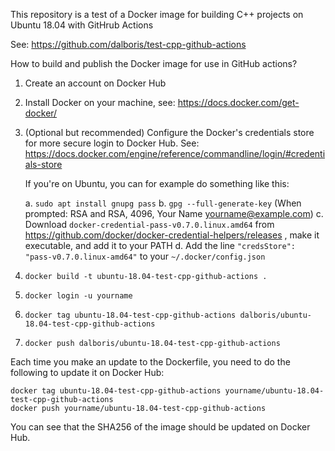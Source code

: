 This repository is a test of a Docker image for building C++ projects on
Ubuntu 18.04 with GitHrub Actions

See: https://github.com/dalboris/test-cpp-github-actions

How to build and publish the Docker image for use in GitHub actions?

1. Create an account on Docker Hub

2. Install Docker on your machine, see: https://docs.docker.com/get-docker/

3. (Optional but recommended) Configure the Docker's credentials store for
   more secure login to Docker Hub. See: https://docs.docker.com/engine/reference/commandline/login/#credentials-store

   If you're on Ubuntu, you can for example do something like this:

   a. `sudo apt install gnupg pass`
   b. `gpg --full-generate-key` (When prompted: RSA and RSA, 4096, Your Name <yourname@example.com>)
   c. Download `docker-credential-pass-v0.7.0.linux.amd64` from https://github.com/docker/docker-credential-helpers/releases , make it executable, and add it to your PATH
   d. Add the line `"credsStore": "pass-v0.7.0.linux-amd64"` to your `~/.docker/config.json`

4. `docker build -t ubuntu-18.04-test-cpp-github-actions .`

5. `docker login -u yourname`

6. `docker tag ubuntu-18.04-test-cpp-github-actions dalboris/ubuntu-18.04-test-cpp-github-actions`

7. `docker push dalboris/ubuntu-18.04-test-cpp-github-actions`


Each time you make an update to the Dockerfile, you need to do the following to update it on Docker Hub:

```
docker tag ubuntu-18.04-test-cpp-github-actions yourname/ubuntu-18.04-test-cpp-github-actions
docker push yourname/ubuntu-18.04-test-cpp-github-actions
```

You can see that the SHA256 of the image should be updated on Docker Hub.
